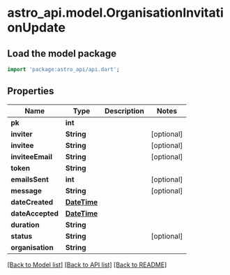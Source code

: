 # astro_api.model.OrganisationInvitationUpdate

## Load the model package
```dart
import 'package:astro_api/api.dart';
```

## Properties
Name | Type | Description | Notes
------------ | ------------- | ------------- | -------------
**pk** | **int** |  | 
**inviter** | **String** |  | [optional] 
**invitee** | **String** |  | [optional] 
**inviteeEmail** | **String** |  | [optional] 
**token** | **String** |  | 
**emailsSent** | **int** |  | [optional] 
**message** | **String** |  | [optional] 
**dateCreated** | [**DateTime**](DateTime.md) |  | 
**dateAccepted** | [**DateTime**](DateTime.md) |  | 
**duration** | **String** |  | 
**status** | **String** |  | [optional] 
**organisation** | **String** |  | 

[[Back to Model list]](../README.md#documentation-for-models) [[Back to API list]](../README.md#documentation-for-api-endpoints) [[Back to README]](../README.md)


